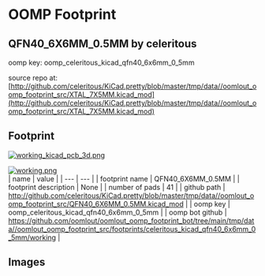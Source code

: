 # OOMP Footprint  
## QFN40_6X6MM_0.5MM  by celeritous  
  
oomp key: oomp_celeritous_kicad_qfn40_6x6mm_0_5mm  
  
source repo at: [http://github.com/celeritous/KiCad.pretty/blob/master/tmp/data//oomlout_oomp_footprint_src/XTAL_7X5MM.kicad_mod](http://github.com/celeritous/KiCad.pretty/blob/master/tmp/data//oomlout_oomp_footprint_src/XTAL_7X5MM.kicad_mod)  
## Footprint  
  
[![working_kicad_pcb_3d.png](working_kicad_pcb_3d_600.png)](working_kicad_pcb_3d.png)  
  
[![working.png](working_600.png)](working.png)  
| name | value | 
| --- | --- | 
| footprint name | QFN40_6X6MM_0.5MM | 
| footprint description | None | 
| number of pads | 41 | 
| github path | http://github.com/celeritous/KiCad.pretty/blob/master/tmp/data//oomlout_oomp_footprint_src/QFN40_6X6MM_0.5MM.kicad_mod | 
| oomp key | oomp_celeritous_kicad_qfn40_6x6mm_0_5mm | 
| oomp bot github | https://github.com/oomlout/oomlout_oomp_footprint_bot/tree/main/tmp/data//oomlout_oomp_footprint_src/footprints/celeritous_kicad_qfn40_6x6mm_0_5mm/working | 
## Images  
